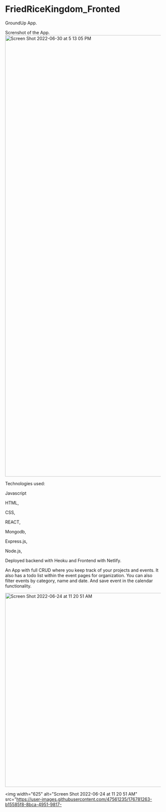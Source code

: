 # FriedRiceKingdom_Fronted
GroundUp App.


Screnshot of the App.
<img width="1422" alt="Screen Shot 2022-06-30 at 5 13 05 PM" src="https://user-images.githubusercontent.com/47561235/176779538-558050ed-8d1e-4644-b3c2-575b0c30d1b4.png">


Technologies used:

Javascript 

HTML, 

CSS, 

REACT, 

Mongodb, 

Express.js,

Node.js,


Deployed backend with Heoku and Frontend with Netlify.

An App with full CRUD where you keep track of your projects and events.
It also has a todo list within the event pages for organization. You can also
filter events by category, name and date. And save event in the calendar functionality.


<img width="625" alt="Screen Shot 2022-06-24 at 11 20 51 AM" src="https://user-images.githubusercontent.com/47561235/176781121-13096d6a-929d-430a-b9b0-07e317f2f39b.png">

<img width="625" alt="Screen Shot 2022-06-24 at 11 20 51 AM" src="https://user-images.githubusercontent.com/47561235/176781263-b15585f8-8bca-4951-9817-
